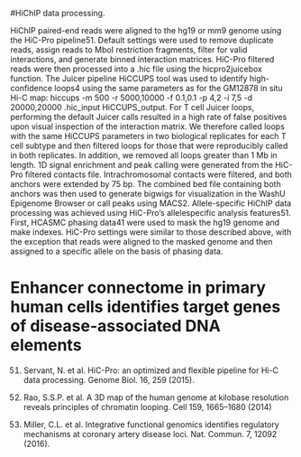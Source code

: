 #HiChIP data processing. 

HiChIP paired-end reads were aligned to the hg19
or mm9 genome using the HiC-Pro pipeline51. Default settings were used to
remove duplicate reads, assign reads to MboI restriction fragments, filter for
valid interactions, and generate binned interaction matrices. HiC-Pro filtered
reads were then processed into a .hic file using the hicpro2juicebox function.
The Juicer pipeline HiCCUPS tool was used to identify high-confidence
loops4 using the same parameters as for the GM12878 in situ Hi-C map: hiccups
-m 500 -r 5000,10000 -f 0.1,0.1 -p 4,2 -i 7,5 -d 20000,20000 .hic_input
HiCCUPS_output. For T cell Juicer loops, performing the default Juicer calls
resulted in a high rate of false positives upon visual inspection of the interaction
matrix. We therefore called loops with the same HiCCUPS parameters
in two biological replicates for each T cell subtype and then filtered loops for
those that were reproducibly called in both replicates. In addition, we removed
all loops greater than 1 Mb in length.
1D signal enrichment and peak calling were generated from the HiC-Pro
filtered contacts file. Intrachromosomal contacts were filtered, and both
anchors were extended by 75 bp. The combined bed file containing both
anchors was then used to generate bigwigs for visualization in the WashU
Epigenome Browser or call peaks using MACS2.
Allele-specific HiChIP data processing was achieved using HiC-Pro’s allelespecific
analysis features51. First, HCASMC phasing data41 were used to mask
the hg19 genome and make indexes. HiC-Pro settings were similar to those
described above, with the exception that reads were aligned to the masked
genome and then assigned to a specific allele on the basis of phasing data.


# Enhancer connectome in primary human cells identifies target genes of disease-associated DNA elements

51. Servant, N. et al. HiC-Pro: an optimized and flexible pipeline for Hi-C data processing. Genome Biol. 16, 259 (2015).

4. Rao, S.S.P. et al. A 3D map of the human genome at kilobase resolution reveals principles of chromatin looping. Cell 159, 1665–1680 (2014)

41. Miller, C.L. et al. Integrative functional genomics identifies regulatory mechanisms at coronary artery disease loci. Nat. Commun. 7, 12092 (2016).
